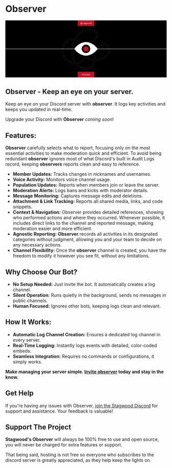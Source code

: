 # Observer
![An icon of an eye and the word Observer](banner.png)
## Observer - Keep an eye on your server.
Keep an eye on your Discord server with **observer**. It logs key activities and keeps you updated in real-time.

Upgrade your Discord with **Observer** *coming soon*!

## Features:
**Observer** carefully selects what to report, focusing only on the most essential activities to make moderation quick and efficient. To avoid being redundant **observer** ignores most of what Discord's built in Audit Logs record, keeping **observers** reports clean and easy to reference.
- **Member Updates:** Tracks changes in nicknames and usernames.
- **Voice Activity:** Monitors voice channel usage.
- **Population Updates:** Reports when members join or leave the server.
- **Moderation Alerts:** Logs bans and kicks with moderator details.
- **Message Monitoring:** Captures message edits and deletions.
- **Attachment & Link Tracking:** Reports all shared media, links, and code snippets.
- **Context & Navigation:** Observer provides detailed references, showing who performed actions and where they occurred. Whenever possible, it includes direct links to the channel and reported message, making moderation easier and more efficient.
- **Agnostic Reporting:** **Observer** records all activities in its designated categories without judgment, allowing you and your team to decide on any necessary actions.
- **Channel Flexibility:** Once the **observer** channel is created, you have the freedom to modify it however you see fit, without any limitations.


## Why Choose Our Bot?
- **No Setup Needed:** Just invite the bot. It automatically creates a log channel.
- **Silent Operation:** Runs quietly in the background, sends no messages in public channels.
- **Human Focused:** Ignores other bots, keeping logs clean and relevant.

## How It Works:
- **Automatic Log Channel Creation:** Ensures a dedicated log channel in every server.
- **Real-Time Logging:** Instantly logs events with detailed, color-coded embeds.
- **Seamless Integration:** Requires no commands or configurations, it simply works.

**Make managing your server simple. [Invite observer](https://discord.com/oauth2/authorize?client_id=1263290467232252037&permissions=8&integration_type=0&scope=bot) today and stay in the know.**

## Get Help
If you're having any issues with Observer, [join the Stagwood Discord](http://stagwood.ink) for support and assistance. Your feedback is valuable!

## Support The Project
**Stagwood's Observer** will always be 100% free to use and open source, you will never be charged for extra features or support.

That being said, hosting is not free so everyone who subscribes to the discord server is greatly appreciated, as they help keep the lights on.

